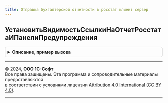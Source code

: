 ```yaml
---
title: Отправка бухгалтерской отчетности в росстат клиент сервер
---
```



## УстановитьВидимостьСсылкиНаОтчетРосстатаИПанелиПредупреждения
<details style="margin: 1em 0; padding: 0.5em; border: 1px solid #ccc; border-radius: 6px;">

<summary style="font-weight: bold; cursor: pointer;">Описание, пример вызова</summary>

```bsl

Процедура УстановитьВидимостьСсылкиНаОтчетРосстатаИПанелиПредупреждения(Форма) Экспорт
```

Пример вызова
```bsl
ОтправкаБухгалтерскойОтчетностиВРосстатКлиентСервер.УстановитьВидимостьСсылкиНаОтчетРосстатаИПанелиПредупреждения(Форма) 
```
</details>

---

© 2024, **ООО 1С-Софт**  
Все права защищены. Эта программа и сопроводительные материалы предоставляются  
в соответствии с условиями лицензии [Attribution 4.0 International (CC BY 4.0)](https://creativecommons.org/licenses/by/4.0/legalcode).

---
